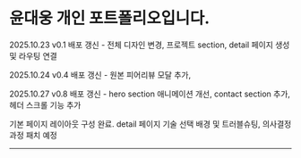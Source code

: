 # 윤대웅 개인 포트폴리오입니다.

2025.10.23 v0.1 배포 갱신 - 전체 디자인 변경, 프로젝트 section, detail 페이지 생성 및 라우팅 연결

2025.10.24 v0.4 배포 갱신 - 원본 피어리뷰 모달 추가, 

2025.10.27 v0.8 배포 갱신 - hero section 애니메이션 개선, contact section 추가, 헤더 스크롤 기능 추가

기본 페이지 레이아웃 구성 완료. detail 페이지 기술 선택 배경 및 트러블슈팅, 의사결정 과정 패치 예정

---